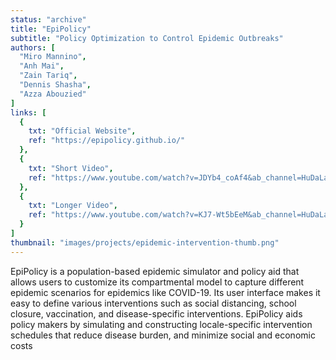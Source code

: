 ```yaml
---
status: "archive"
title: "EpiPolicy"
subtitle: "Policy Optimization to Control Epidemic Outbreaks"
authors: [
  "Miro Mannino",
  "Anh Mai",
  "Zain Tariq",
  "Dennis Shasha",
  "Azza Abouzied"
]
links: [
  {
    txt: "Official Website",
    ref: "https://epipolicy.github.io/"
  },
  {
    txt: "Short Video",
    ref: "https://www.youtube.com/watch?v=JDYb4_coAf4&ab_channel=HuDaLab-NYUAD",
  },
  {
    txt: "Longer Video",
    ref: "https://www.youtube.com/watch?v=KJ7-Wt5bEeM&ab_channel=HuDaLab-NYUAD",
  }
]
thumbnail: "images/projects/epidemic-intervention-thumb.png"
--- 
```

EpiPolicy is a population-based epidemic simulator and policy aid that allows users to customize its compartmental model to capture different epidemic scenarios for epidemics like COVID-19. Its user interface makes it easy to define various interventions such as social distancing, school closure, vaccination, and disease-specific interventions. EpiPolicy aids policy makers by simulating and constructing locale-specific intervention schedules that reduce disease burden, and minimize social and economic costs